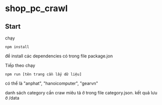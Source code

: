 # shop_pc_crawl


## Start


chạy 

	npm install 
	
để install các dependencies có trong file package.jon 

Tiếp theo chạy 

	npm run [tên trang cần lấy dữ liệu]
  
 có thể là "anphat", "hanoicomputer", "gearvn"
 
 danh sách category cần craw miêu tả ở trong file category.json.
 kết quả lưu ở /data
